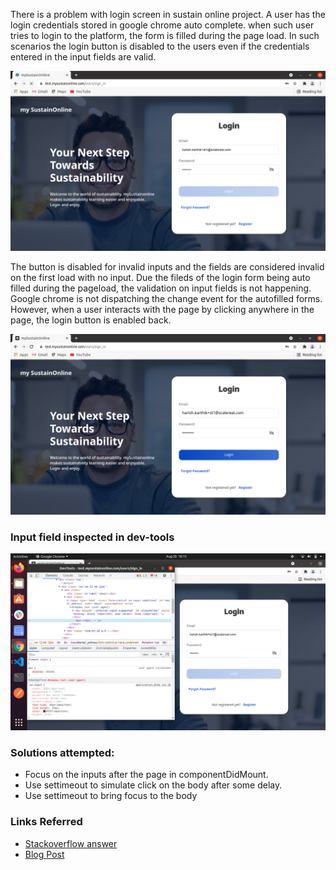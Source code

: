 There is a problem with login screen in sustain online project. A user has the login credentials stored in google chrome auto complete. when such user tries to login to the platform, the form is filled during the page load. In such scenarios the login button is disabled to the users even if the credentials entered in the input fields are valid.

![login button disabled after the page loaded with form data](/images/disabled-login.png)

The button is disabled for invalid inputs and the fields are considered invalid on the first load with no input. Due the fileds of the login form being auto filled during the pageload, the validation on input fields is not happening. Google chrome is not dispatching the change event for the autofilled forms. However, when a user interacts with the page by clicking anywhere in the page, the login button is enabled back.

![login button enabled after the click interaction](/images/login-enabled-after-interaction.png)

### Input field inspected in dev-tools

![input filed highlighted in dev tools](/images/disabled-login-dev-tools.png)

### Solutions attempted:

- Focus on the inputs after the page in componentDidMount.
- Use settimeout to simulate click on the body after some delay.
- Use settimeout to bring focus to the body

### Links Referred

- [Stackoverflow answer](https://stackoverflow.com/questions/11708092/detecting-browser-autofill)
- [Blog Post](https://avernet.blogspot.com/2010/11/autocomplete-and-javascript-change.html)

